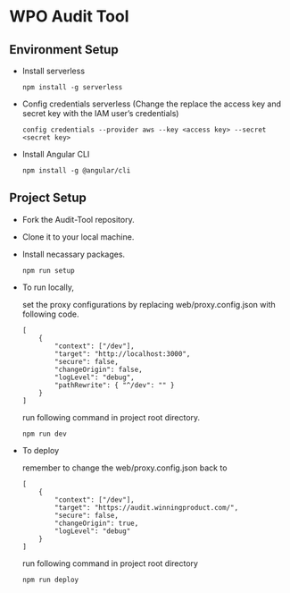 # WPO Audit Tool

## Environment Setup

- Install serverless

    ```
    npm install -g serverless
    ```

- Config credentials serverless (Change the replace the access key and secret key with the IAM user’s credentials)

    ```
    config credentials --provider aws --key <access key> --secret <secret key>
    ```

- Install Angular CLI

    ```
    npm install -g @angular/cli
    ```

## Project Setup

- Fork the Audit-Tool repository.
- Clone it to your local machine.
- Install necassary packages.

    ```
    npm run setup
    ```
 
- To run locally,

    set the proxy configurations by replacing web/proxy.config.json with following code.

    ```
    [
        {
            "context": ["/dev"],
            "target": "http://localhost:3000",
            "secure": false,
            "changeOrigin": false,
            "logLevel": "debug",
            "pathRewrite": { "^/dev": "" }
        }
    ]  
    ```

    run following command in project root directory.

    ```
    npm run dev
    ```
 
- To deploy

    remember to change the web/proxy.config.json back to

    ```
    [
        {
            "context": ["/dev"],
            "target": "https://audit.winningproduct.com/",
            "secure": false,
            "changeOrigin": true,
            "logLevel": "debug"
        }
    ]
    ```

    run following command in project root directory

    ```
    npm run deploy
    ```